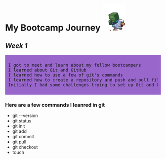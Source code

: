 # **My Bootcamp Journey** <img src="img/minecraft.gif" alt="minecraft zombie riding a chicken gif" width="75">
## ***Week 1*** 

<div style="background-color: #9966CC; padding: 10px;">
<pre>
I got to meet and learn about my fellow bootcampers
I learned about Git and GitHub
I learned how to use a few of git's commands
I learned how to create a repository and push and pull files
Initially I had some challenges trying to set up Git and Github and was able to overcome them
</pre>
</div>

### Here are a few commands I leanred in git
 - git --version
 - git status
 - git init
 - git add
 - git commit
 - git pull
 - git checkout
 - touch


